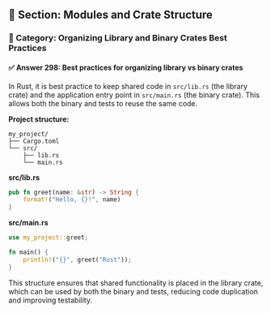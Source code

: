 ## 📘 Section: Modules and Crate Structure  
### 🔹 Category: Organizing Library and Binary Crates Best Practices  
#### ✅ Answer 298: Best practices for organizing library vs binary crates

In Rust, it is best practice to keep shared code in `src/lib.rs` (the library crate) and the application entry point in `src/main.rs` (the binary crate). This allows both the binary and tests to reuse the same code.

**Project structure:**
```
my_project/
├── Cargo.toml
└── src/
    ├── lib.rs
    └── main.rs
```

**src/lib.rs**
```rust
pub fn greet(name: &str) -> String {
    format!("Hello, {}!", name)
}
```

**src/main.rs**
```rust
use my_project::greet;

fn main() {
    println!("{}", greet("Rust"));
}
```

This structure ensures that shared functionality is placed in the library crate, which can be used by both the binary and tests, reducing code duplication and improving testability.
